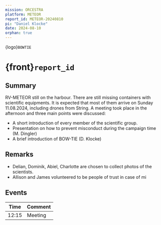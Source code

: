 ```yaml
---
mission: ORCESTRA
platform: METEOR
report_id: METEOR-20240810
pi: "Daniel Klocke"
date: 2024-08-10
orphan: true
---
```


{logo}`BOWTIE`

# {front}`report_id`

## Summary

RV-METEOR still on the harbour. There are still missing containers with scientific equipments. It is expected that most of them arrive on Sunday 11.08.2024, including drones from String. 
A meeting took place in the afternoon and three main points were discussed:

- A short introduction of every member of the scientific group.
- Presentation on how to prevent misconduct during the campaign time (M. Dingler)
- A brief introduction of BOW-TIE (D. Klocke)

## Remarks

- Delian, Dominik, Abiel, Charlotte are chosen to collect photos of the scientists.
- Allison and James volunteered to be people of trust in case of mi

## Events

Time | Comment
--- | ---
12:15 | Meeting
